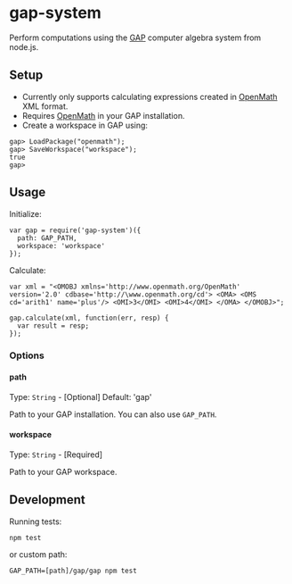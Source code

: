 # gap-system

Perform computations using the [GAP](http://www.gap-system.org/) computer algebra system from node.js.

## Setup

* Currently only supports calculating expressions created in [OpenMath](http://www.openmath.org/) XML format.
* Requires [OpenMath](http://www.gap-system.org/Packages/openmath.html) in your GAP installation.
* Create a workspace in GAP using:


```
gap> LoadPackage("openmath");
gap> SaveWorkspace("workspace");
true
gap>
```

## Usage


Initialize:

```
var gap = require('gap-system')({
  path: GAP_PATH,
  workspace: 'workspace'
});
```

Calculate:

```
var xml = "<OMOBJ xmlns='http://www.openmath.org/OpenMath' version='2.0' cdbase='http://\www.openmath.org/cd'> <OMA> <OMS cd='arith1' name='plus'/> <OMI>3</OMI> <OMI>4</OMI> </OMA> </OMOBJ>";

gap.calculate(xml, function(err, resp) {
  var result = resp;
});
```


### Options

#### path
Type: `String` - [Optional]
Default: 'gap'

Path to your GAP installation.
You can also use `GAP_PATH`.


#### workspace
Type: `String` - [Required]

Path to your GAP workspace.

## Development

Running tests:

```
npm test
```

or custom path:

```
GAP_PATH=[path]/gap/gap npm test
```




